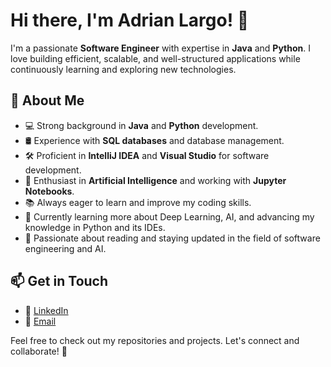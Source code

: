 # Hi there, I'm Adrian Largo! 👋

I'm a passionate **Software Engineer** with expertise in **Java** and **Python**. I love building efficient, scalable, and well-structured applications while continuously learning and exploring new technologies.

## 🚀 About Me
- 💻 Strong background in **Java** and **Python** development.
- 🛢️ Experience with **SQL databases** and database management.
- 🛠️ Proficient in **IntelliJ IDEA** and **Visual Studio** for software development.
- 🤖 Enthusiast in **Artificial Intelligence** and working with **Jupyter Notebooks**.
- 📚 Always eager to learn and improve my coding skills.
- 🧠 Currently learning more about Deep Learning, AI, and advancing my knowledge in Python and its IDEs.
- 📖 Passionate about reading and staying updated in the field of software engineering and AI.

## 📫 Get in Touch
- 💼 [LinkedIn](www.linkedin.com/in/adrian-largo-monteagudo-028868349)
- 📧 [Email](adrianlargo14@gmail.com)

Feel free to check out my repositories and projects. Let's connect and collaborate! 🚀

